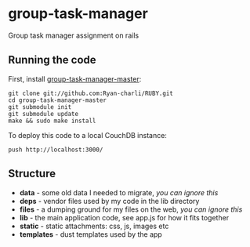 # group-task-manager
Group task manager assignment on rails
## Running the code
First, install [group-task-manager-master](https://github.com/Ryan-charli/RUBY/edit/master/group-task-manager-master):

    git clone git://github.com:Ryan-charli/RUBY.git
    cd group-task-manager-master
    git submodule init
    git submodule update
    make && sudo make install
    
To deploy this code to a local CouchDB instance:

    push http://localhost:3000/

## Structure

* __data__ - some old data I needed to migrate, _you can ignore this_
* __deps__ - vendor files used by my code in the lib directory
* __files__ - a dumping ground for my files on the web, _you can ignore this_
* __lib__ - the main application code, see app.js for how it fits together
* __static__ - static attachments: css, js, images etc
* __templates__ - dust templates used by the app



